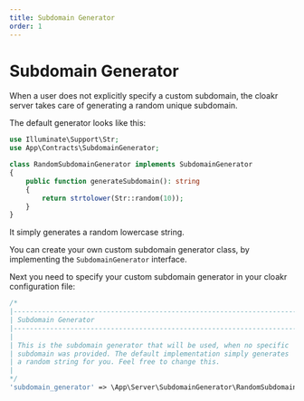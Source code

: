 ```yaml
---
title: Subdomain Generator
order: 1
---
```


# Subdomain Generator

When a user does not explicitly specify a custom subdomain, the cloakr server takes care of generating a random unique subdomain.

The default generator looks like this:

```php
use Illuminate\Support\Str;
use App\Contracts\SubdomainGenerator;

class RandomSubdomainGenerator implements SubdomainGenerator
{
    public function generateSubdomain(): string
    {
        return strtolower(Str::random(10));
    }
}
```

It simply generates a random lowercase string.

You can create your own custom subdomain generator class, by implementing the `SubdomainGenerator` interface.

Next you need to specify your custom subdomain generator in your cloakr configuration file:

```php
/*
|--------------------------------------------------------------------------
| Subdomain Generator
|--------------------------------------------------------------------------
|
| This is the subdomain generator that will be used, when no specific
| subdomain was provided. The default implementation simply generates
| a random string for you. Feel free to change this.
|
*/
'subdomain_generator' => \App\Server\SubdomainGenerator\RandomSubdomainGenerator::class,
```